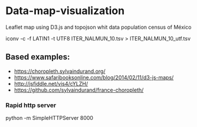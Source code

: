 # Data-map-visualization
Leaflet map using D3.js and topojson whit data population census of México


iconv -c -f LATIN1 -t UTF8 ITER_NALMUN_10.tsv  > ITER_NALMUN_10_utf.tsv

## Based examples:
- https://choropleth.sylvaindurand.org/
- https://www.safaribooksonline.com/blog/2014/02/11/d3-js-maps/
- http://jsfiddle.net/vis4/cYLZH/
- https://github.com/sylvaindurand/france-choropleth/



### Rapid http server
 python -m SimpleHTTPServer 8000
